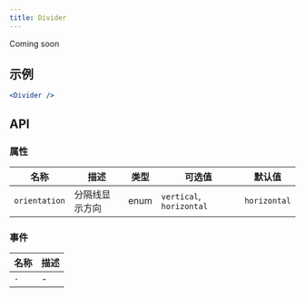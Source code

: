```yaml
---
title: Divider
---
```

Coming soon

## 示例

```jsx
<Divider />
```

## API

### 属性
名称 | 描述 | 类型 | 可选值 | 默认值
--- | --- | --- | --- | ---
`orientation` | 分隔线显示方向 | enum | `vertical`, `horizontal` | `horizontal`

### 事件
名称 | 描述
--- | ---
`-` | -
